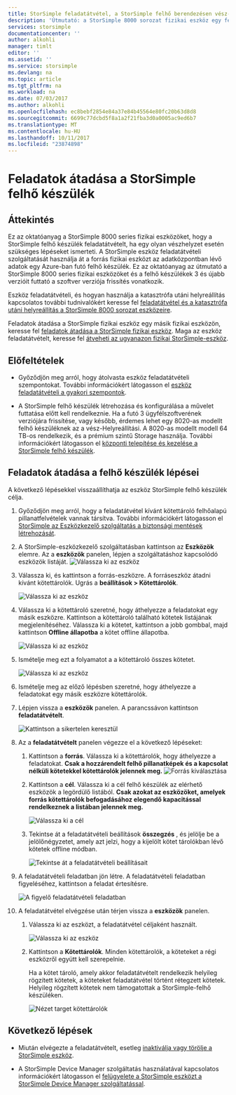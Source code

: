 ```yaml
---
title: StorSimple feladatátvétel, a StorSimple felhő berendezésen vész-helyreállítási |} Microsoft Docs
description: 'Útmutató: a StorSimple 8000 sorozat fizikai eszköz egy felhőalapú készülék a feladatátvételt.'
services: storsimple
documentationcenter: ''
author: alkohli
manager: timlt
editor: ''
ms.assetid: ''
ms.service: storsimple
ms.devlang: na
ms.topic: article
ms.tgt_pltfrm: na
ms.workload: na
ms.date: 07/03/2017
ms.author: alkohli
ms.openlocfilehash: ec8bebf2854e84a37e84b45564e80fc20b63d8d8
ms.sourcegitcommit: 6699c77dcbd5f8a1a2f21fba3d0a0005ac9ed6b7
ms.translationtype: MT
ms.contentlocale: hu-HU
ms.lasthandoff: 10/11/2017
ms.locfileid: "23874898"
---
```

# <a name="fail-over-to-your-storsimple-cloud-appliance"></a>Feladatok átadása a StorSimple felhő készülék

## <a name="overview"></a>Áttekintés

Ez az oktatóanyag a StorSimple 8000 series fizikai eszközöket, hogy a StorSimple felhő készülék feladatátvételt, ha egy olyan vészhelyzet esetén szükséges lépéseket ismerteti. A StorSimple eszköz feladatátvételi szolgáltatását használja át a forrás fizikai eszközt az adatközpontban lévő adatok egy Azure-ban futó felhő készülék. Ez az oktatóanyag az útmutató a StorSimple 8000 series fizikai eszközöket és a felhő készülékek 3 és újabb verzióit futtató a szoftver verziója frissítés vonatkozik.

Eszköz feladatátvételi, és hogyan használja a katasztrófa utáni helyreállítás kapcsolatos további tudnivalókért keresse fel [feladatátvétel és a katasztrófa utáni helyreállítás a StorSimple 8000 sorozat eszközeire](storsimple-8000-device-failover-disaster-recovery.md).

Feladatok átadása a StorSimple fizikai eszköz egy másik fizikai eszközön, keresse fel [feladatok átadása a StorSimple fizikai eszköz](storsimple-8000-device-failover-physical-device.md). Maga az eszköz feladatátvételt, keresse fel [átveheti az ugyanazon fizikai StorSimple-eszköz](storsimple-8000-device-failover-same-device.md).

## <a name="prerequisites"></a>Előfeltételek

- Győződjön meg arról, hogy átolvasta eszköz feladatátvételi szempontokat. További információkért látogasson el [eszköz feladatátvételi a gyakori szempontok](storsimple-8000-device-failover-disaster-recovery.md).

- A StorSimple felhő készülék létrehozása és konfigurálása a művelet futtatása előtt kell rendelkeznie. Ha a futó 3 ügyfélszoftverének verziójára frissítése, vagy később, érdemes lehet egy 8020-as modellt felhő készüléknek az a vész-Helyreállítási. A 8020-as modellt modell 64 TB-os rendelkezik, és a prémium szintű Storage használja. További információkért látogasson el [központi telepítése és kezelése a StorSimple felhő készülék](storsimple-8000-cloud-appliance-u2.md).

## <a name="steps-to-fail-over-to-a-cloud-appliance"></a>Feladatok átadása a felhő készülék lépései

A következő lépésekkel visszaállíthatja az eszköz StorSimple felhő készülék célja.

1.  Győződjön meg arról, hogy a feladatátvétel kívánt kötettároló felhőalapú pillanatfelvételek vannak társítva. További információkért látogasson el [StorSimple az Eszközkezelő szolgáltatás a biztonsági mentések létrehozását](storsimple-8000-manage-backup-policies-u2.md).
2. A StorSimple-eszközkezelő szolgáltatásban kattintson az **Eszközök** elemre. Az a **eszközök** panelen, lépjen a szolgáltatáshoz kapcsolódó eszközök listáját.
    ![Válassza ki az eszköz](./media/storsimple-8000-device-failover-disaster-recovery/failover-cloud-dev1.png)
3. Válassza ki, és kattintson a forrás-eszközre. A forráseszköz átadni kívánt kötettárolók. Ugrás a **beállítások > Kötettárolók**.

    ![Válassza ki az eszköz](./media/storsimple-8000-device-failover-disaster-recovery/failover-cloud-dev2.png)
    
4. Válassza ki a kötettároló szeretné, hogy áthelyezze a feladatokat egy másik eszközre. Kattintson a kötettároló található kötetek listájának megjelenítéséhez. Válassza ki a kötetet, kattintson a jobb gombbal, majd kattintson **Offline állapotba** a kötet offline állapotba.

    ![Válassza ki az eszköz](./media/storsimple-8000-device-failover-disaster-recovery/failover-cloud-dev5.png)

5. Ismételje meg ezt a folyamatot a a kötettároló összes kötetet.

     ![Válassza ki az eszköz](./media/storsimple-8000-device-failover-disaster-recovery/failover-cloud-dev7.png)

6. Ismételje meg az előző lépésben szeretné, hogy áthelyezze a feladatokat egy másik eszközre kötettárolók.

7. Lépjen vissza a **eszközök** panelen. A parancssávon kattintson **feladatátvételt**.

    ![Kattintson a sikertelen keresztül](./media/storsimple-8000-device-failover-disaster-recovery/failover-cloud-dev8.png)
8. Az a **feladatátvételt** panelen végezze el a következő lépéseket:
   
    1. Kattintson a **forrás**. Válassza ki a kötettárolók, hogy áthelyezze a feladatokat. **Csak a hozzárendelt felhő pillanatképek és a kapcsolat nélküli kötetekkel kötettárolók jelennek meg.**
        ![Forrás kiválasztása](./media/storsimple-8000-device-failover-disaster-recovery/failover-cloud-dev11.png)
    2. Kattintson a **cél**. Válassza ki a cél felhő készülék az elérhető eszközök a legördülő listából. **Csak azokat az eszközöket, amelyek forrás kötettárolók befogadásához elegendő kapacitással rendelkeznek a listában jelennek meg.**

        ![Válassza ki a cél](./media/storsimple-8000-device-failover-disaster-recovery/failover-cloud-dev12.png)

    3. Tekintse át a feladatátvételi beállítások **összegzés** , és jelölje be a jelölőnégyzetet, amely azt jelzi, hogy a kijelölt kötet tárolókban lévő kötetek offline módban. 

        ![Tekintse át a feladatátvételi beállításait](./media/storsimple-8000-device-failover-disaster-recovery/failover-cloud-dev13.png)

9. A feladatátvételi feladatban jön létre. A feladatátvételi feladatban figyeléséhez, kattintson a feladat értesítésre.

    ![A figyelő feladatátvételi feladatban](./media/storsimple-8000-device-failover-disaster-recovery/failover-phy-dev13.png)

10. A feladatátvétel elvégzése után térjen vissza a **eszközök** panelen.

    1. Válassza ki az eszközt, a feladatátvétel céljaként használt.

       ![Válassza ki az eszköz](./media/storsimple-8000-device-failover-disaster-recovery/failover-phy-dev14.png)

    2. Kattintson a **Kötettárolók**. Minden kötettárolók, a köteteket a régi eszközről együtt kell szerepelnie.

       Ha a kötet tároló, amely akkor feladatátvételt rendelkezik helyileg rögzített kötetek, a köteteket feladatátvétel történt rétegzett kötetek. Helyileg rögzített kötetek nem támogatottak a StorSimple-felhő készüléken.

       ![Nézet target kötettárolók](./media/storsimple-8000-device-failover-disaster-recovery/failover-phy-dev17.png)


## <a name="next-steps"></a>Következő lépések

* Miután elvégezte a feladatátvételt, esetleg [inaktiválja vagy törölje a StorSimple eszköz](storsimple-8000-deactivate-and-delete-device.md).

* A StorSimple Device Manager szolgáltatás használatával kapcsolatos információkért látogasson el [felügyelete a StorSimple eszközt a StorSimple Device Manager szolgáltatással](storsimple-8000-manager-service-administration.md).

